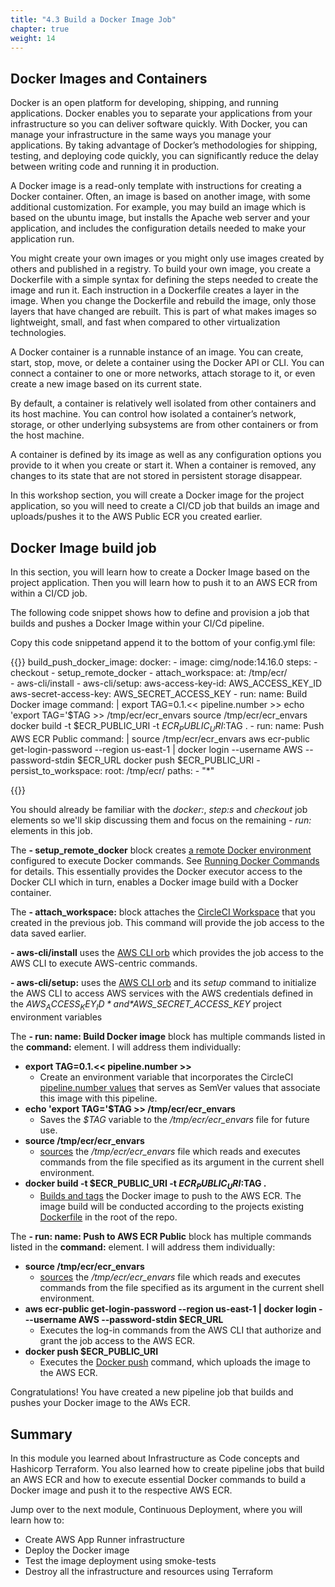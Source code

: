 ```yaml
---
title: "4.3 Build a Docker Image Job"
chapter: true
weight: 14
---
```


## Docker Images and Containers

Docker is an open platform for developing, shipping, and running applications. Docker enables you to separate your applications from your infrastructure so you can deliver software quickly. With Docker, you can manage your infrastructure in the same ways you manage your applications. By taking advantage of Docker’s methodologies for shipping, testing, and deploying code quickly, you can significantly reduce the delay between writing code and running it in production.

A Docker image is a read-only template with instructions for creating a Docker container. Often, an image is based on another image, with some additional customization. For example, you may build an image which is based on the ubuntu image, but installs the Apache web server and your application, and includes the configuration details needed to make your application run.

You might create your own images or you might only use images created by others and published in a registry. To build your own image, you create a Dockerfile with a simple syntax for defining the steps needed to create the image and run it. Each instruction in a Dockerfile creates a layer in the image. When you change the Dockerfile and rebuild the image, only those layers that have changed are rebuilt. This is part of what makes images so lightweight, small, and fast when compared to other virtualization technologies.

A Docker container is a runnable instance of an image. You can create, start, stop, move, or delete a container using the Docker API or CLI. You can connect a container to one or more networks, attach storage to it, or even create a new image based on its current state.

By default, a container is relatively well isolated from other containers and its host machine. You can control how isolated a container’s network, storage, or other underlying subsystems are from other containers or from the host machine.

A container is defined by its image as well as any configuration options you provide to it when you create or start it. When a container is removed, any changes to its state that are not stored in persistent storage disappear.

In this workshop section, you will create a Docker image for the project application, so you will need to create a CI/CD job that builds an image and uploads/pushes it to the AWS Public ECR you created earlier.

## Docker Image build job

In this section, you will learn how to create a Docker Image based on the project application. Then you will learn how to push it to an AWS ECR from within a CI/CD job.

The following code snippet shows how to define and provision a job that builds and pushes a Docker Image within your CI/Cd pipeline.

Copy this code snippetand append it to the bottom of your config.yml file:

{{<highlight yaml>}}
  build_push_docker_image:
    docker:
      - image: cimg/node:14.16.0
    steps:
      - checkout
      - setup_remote_docker
      - attach_workspace:
          at: /tmp/ecr/      
      - aws-cli/install
      - aws-cli/setup:
          aws-access-key-id: AWS_ACCESS_KEY_ID
          aws-secret-access-key: AWS_SECRET_ACCESS_KEY
      - run:
          name: Build Docker image
          command: |
            export TAG=0.1.<< pipeline.number >>
            echo 'export TAG='$TAG >> /tmp/ecr/ecr_envars
            source /tmp/ecr/ecr_envars
            docker build -t $ECR_PUBLIC_URI -t $ECR_PUBLIC_URI:$TAG .
      - run:
          name: Push AWS ECR Public
          command: |
            source /tmp/ecr/ecr_envars
            aws ecr-public get-login-password --region us-east-1 | docker login --username AWS --password-stdin $ECR_URL
            docker push $ECR_PUBLIC_URI
      - persist_to_workspace:
          root: /tmp/ecr/
          paths:
            - "*"

{{</highlight>}}

You should already be familiar with the *docker:*, *step:s* and *checkout* job elements so we'll skip discussing them and focus on the remaining *- run:* elements in this job.

The **- setup_remote_docker** block creates [a remote Docker environment][1] configured to execute Docker commands. See [Running Docker Commands][2] for details. This essentially provides the Docker executor access to the Docker CLI which in turn, enables a Docker image build with a Docker container.

The **- attach_workspace:** block attaches the [CircleCI Workspace][3] that you created in the previous job. This command will provide the job access to the data saved earlier.

**- aws-cli/install** uses the [AWS CLI orb][4] which provides the job access to the AWS CLI to execute AWS-centric commands. 

**- aws-cli/setup:** uses the [AWS CLI orb][4] and its *setup* command to initialize the AWS CLI to access AWS services with the AWS credentials defined in the *$AWS_ACCESS_KEY_ID* and *$AWS_SECRET_ACCESS_KEY* project environment variables

The **- run: name: Build Docker image** block has multiple commands listed in the **command:** element. I will address them individually:

- **export TAG=0.1.<< pipeline.number >>**
    - Create an environment variable that incorporates the CircleCI [pipeline.number values][5] that serves as SemVer values that associate this image with this pipeline.
- **echo 'export TAG='$TAG >> /tmp/ecr/ecr_envars**
    - Saves the *$TAG* variable to the */tmp/ecr/ecr_envars* file for future use.
- **source /tmp/ecr/ecr_envars**
    - [sources][6] the */tmp/ecr/ecr_envars* file which reads and executes commands from the file specified as its argument in the current shell environment.
- **docker build -t $ECR_PUBLIC_URI -t $ECR_PUBLIC_URI:$TAG .**
    - [Builds and tags][7] the Docker image to push to the AWS ECR. The image build will be conducted according to the projects existing [Dockerfile][8] in the root of the repo.

The **- run: name: Push to AWS ECR Public** block has multiple commands listed in the **command:** element. I will address them individually:

- **source /tmp/ecr/ecr_envars**
    - [sources][6] the */tmp/ecr/ecr_envars* file which reads and executes commands from the file specified as its argument in the current shell environment.
- **aws ecr-public get-login-password --region us-east-1 | docker login ---username AWS --password-stdin $ECR_URL**
    - Executes the log-in commands from the AWS CLI that authorize and grant the job access to the AWS ECR.
- **docker push $ECR_PUBLIC_URI**
    - Executes the [Docker push][9] command, which uploads the image to the AWS ECR.

Congratulations! You have created a new pipeline job that builds and pushes your Docker image to the AWs ECR.

## Summary

In this module you learned about Infrastructure as Code concepts and Hashicorp Terraform. You also learned how to create pipeline jobs that build an AWS ECR and how to execute essential Docker commands to build a Docker image and push it to the respective AWS ECR.

Jump over to the next module, Continuous Deployment, where you will learn how to:

- Create AWS App Runner infrastructure
- Deploy the Docker image
- Test the image deployment using smoke-tests
- Destroy all the infrastructure and resources using Terraform

<!-- URL Links index -->
[1]: https://circleci.com/docs/2.0/configuration-reference/#setupremotedocker
[2]: https://circleci.com/docs/2.0/building-docker-images/
[3]: https://circleci.com/docs/2.0/persist-data/#using-workspaces
[4]: https://circleci.com/developer/orbs/orb/circleci/aws-cli
[5]: https://circleci.com/docs/2.0/pipeline-variables/#pipeline-values
[6]: https://linuxize.com/post/bash-source-command/#:~:text=The%20source%20command%20reads%20and,Linux%20and%20UNIX%20operating%20systems.
[7]: https://docs.docker.com/engine/reference/commandline/build/
[8]: https://docs.docker.com/engine/reference/builder/
[9]: https://docs.docker.com/engine/reference/commandline/push/
